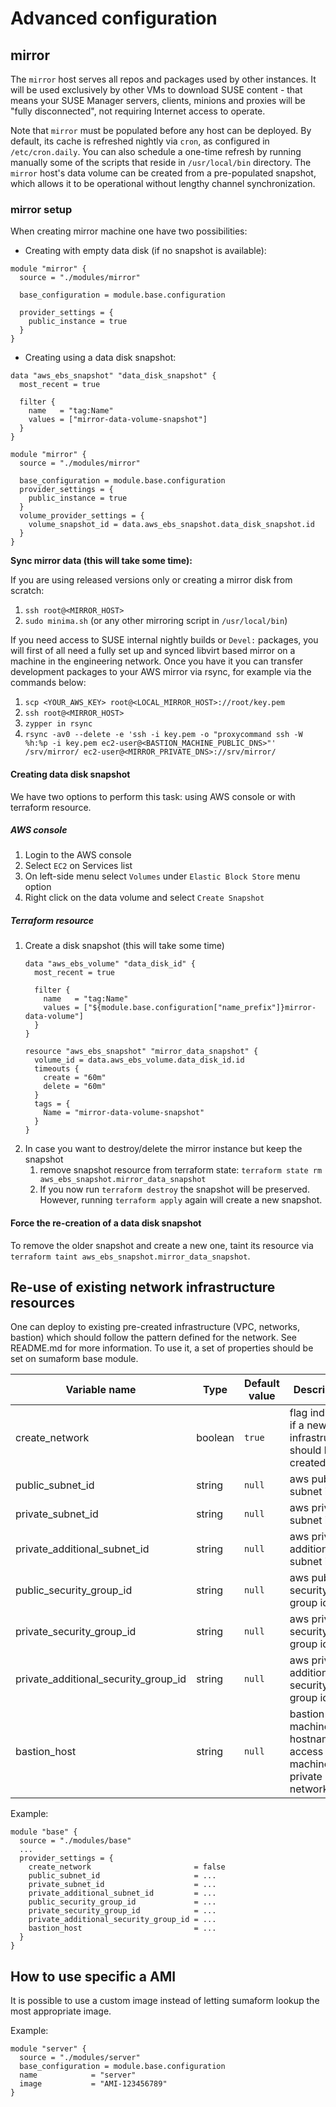# Advanced configuration

## mirror

The `mirror` host serves all repos and packages used by other instances.
It will be used exclusively by other VMs to download SUSE content - that means your SUSE Manager servers, clients, minions and proxies will be "fully disconnected", not requiring Internet access to operate.

Note that `mirror` must be populated before any host can be deployed. By default, its cache is refreshed nightly via `cron`, as configured in `/etc/cron.daily`. You can also schedule a one-time refresh by running manually some of the scripts that reside in `/usr/local/bin` directory.
The `mirror` host's data volume can be created from a pre-populated snapshot, which allows it to be operational without lengthy channel synchronization.

### mirror setup

When creating mirror machine one have two possibilities:

* Creating with empty data disk (if no snapshot is available):

```hcl
module "mirror" {
  source = "./modules/mirror"

  base_configuration = module.base.configuration

  provider_settings = {
    public_instance = true
  }
}
```

* Creating using a data disk snapshot:
```hcl
data "aws_ebs_snapshot" "data_disk_snapshot" {
  most_recent = true

  filter {
    name   = "tag:Name"
    values = ["mirror-data-volume-snapshot"]
  }
}

module "mirror" {
  source = "./modules/mirror"

  base_configuration = module.base.configuration
  provider_settings = {
    public_instance = true
  }
  volume_provider_settings = {
    volume_snapshot_id = data.aws_ebs_snapshot.data_disk_snapshot.id
  }
}
```

**Sync mirror data (this will take some time):**

   If you are using released versions only or creating a mirror disk from scratch:
   1. `ssh root@<MIRROR_HOST>`
   1. `sudo minima.sh` (or any other mirroring script in `/usr/local/bin`)

If you need access to SUSE internal nightly builds or `Devel:` packages, you will first of all need a fully set up and synced libvirt based mirror on a machine in the engineering network.
Once you have it you can transfer development packages to your AWS mirror via rsync, for example via the commands below:
   1. `scp <YOUR_AWS_KEY> root@<LOCAL_MIRROR_HOST>://root/key.pem`
   2. `ssh root@<MIRROR_HOST>`
   3. `zypper in rsync`
   4. `rsync -av0 --delete -e 'ssh -i key.pem -o "proxycommand ssh -W %h:%p -i key.pem ec2-user@<BASTION_MACHINE_PUBLIC_DNS>"' /srv/mirror/ ec2-user@<MIRROR_PRIVATE_DNS>://srv/mirror/`

#### Creating data disk snapshot

We have two options to perform this task: using AWS console or with terraform resource.

##### AWS console
1. Login to the AWS console
2. Select `EC2` on Services list
3. On left-side menu select `Volumes` under `Elastic Block Store` menu option
4. Right click on the data volume and select `Create Snapshot`

##### Terraform resource
1. Create a disk snapshot (this will take some time)
    ```hcl
    data "aws_ebs_volume" "data_disk_id" {
      most_recent = true

      filter {
        name   = "tag:Name"
        values = ["${module.base.configuration["name_prefix"]}mirror-data-volume"]
      }
    }

    resource "aws_ebs_snapshot" "mirror_data_snapshot" {
      volume_id = data.aws_ebs_volume.data_disk_id.id
      timeouts {
        create = "60m"
        delete = "60m"
      }
      tags = {
        Name = "mirror-data-volume-snapshot"
      }
    }
    ```
2. In case you want to destroy/delete the mirror instance but keep the snapshot
    1. remove snapshot resource from terraform state: `terraform state rm aws_ebs_snapshot.mirror_data_snapshot`
    2. If you now run `terraform destroy` the snapshot will be preserved.
    However, running `terraform apply` again will create a new snapshot.

#### Force the re-creation of a data disk snapshot

To remove the older snapshot and create a new one, taint its resource via `terraform taint aws_ebs_snapshot.mirror_data_snapshot`.

## Re-use of existing network infrastructure resources

One can deploy to existing pre-created infrastructure (VPC, networks, bastion) which should follow the pattern defined for the network. See README.md for more information.
To use it, a set of properties should be set on sumaform base module.

| Variable name                        | Type    | Default value | Description                                                      |
|--------------------------------------|---------|---------------|------------------------------------------------------------------|
| create_network                       | boolean | `true`        | flag indicate if a new infrastructure should be created          |
| public_subnet_id                     | string  | `null`        | aws public subnet id                                             |
| private_subnet_id                    | string  | `null`        | aws private subnet id                                            |
| private_additional_subnet_id         | string  | `null`        | aws private additional subnet id                                 |
| public_security_group_id             | string  | `null`        | aws public security group id                                     |
| private_security_group_id            | string  | `null`        | aws private security group id                                    |
| private_additional_security_group_id | string  | `null`        | aws private additional security group id                         |
| bastion_host                         | string  | `null`        | bastion machine hostname (to access machines in private network) |

Example:
```hcl
module "base" {
  source = "./modules/base"
  ...
  provider_settings = {
    create_network                       = false
    public_subnet_id                     = ...
    private_subnet_id                    = ...
    private_additional_subnet_id         = ...
    public_security_group_id             = ...
    private_security_group_id            = ...
    private_additional_security_group_id = ...
    bastion_host                         = ...
  }
}
```

## How to use specific a AMI

It is possible to use a custom image instead of letting sumaform lookup the most appropriate image.

Example:
```hcl
module "server" {
  source = "./modules/server"
  base_configuration = module.base.configuration
  name            = "server"
  image           = "AMI-123456789"
}
```
